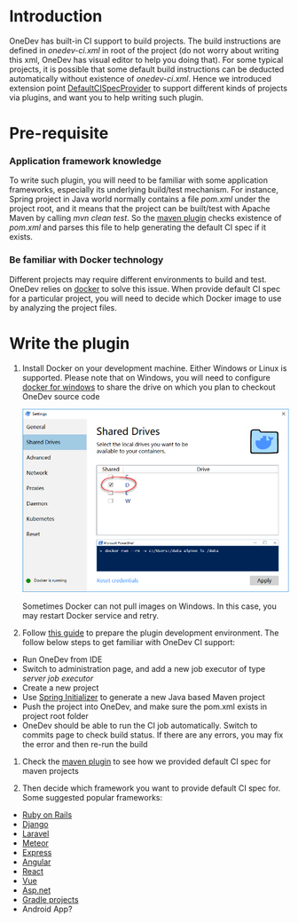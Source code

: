 # Introduction

OneDev has built-in CI support to build projects. The build instructions are defined in _onedev-ci.xml_ in root of the project (do not worry about writing this xml, OneDev has visual editor to help you doing that). For some typical projects, it is possible that some default build instructions can be deducted automatically without existence of _onedev-ci.xml_. Hence we introduced extension point [DefaultCISpecProvider](https://github.com/theonedev/onedev/blob/master/server-core/src/main/java/io/onedev/server/extensionpoint/DefaultCISpecProvider.java) to support different kinds of projects via plugins, and want you to help writing such plugin.

# Pre-requisite

### Application framework knowledge

To write such plugin, you will need to be familiar with some application frameworks, especially its underlying build/test mechanism. For instance, Spring project in Java world normally contains a file _pom.xml_ under the project root, and it means that the project can be built/test with Apache Maven by calling _mvn clean test_. So the [maven plugin](https://github.com/theonedev/onedev/tree/master/server-plugin/server-plugin-maven) checks existence of _pom.xml_ and parses this file to help generating the default CI spec if it exists.

### Be familiar with Docker technology

Different projects may require different environments to build and test. OneDev relies on [docker](https://www.docker.com/) to solve this issue. When provide default CI spec for a particular project, you will need to decide which Docker image to use by analyzing the project files. 

# Write the plugin

1. Install Docker on your development machine. Either Windows or Linux is supported. Please note that on Windows, you will need to configure [docker for windows](https://docs.docker.com/docker-for-windows) to share the drive on which you plan to checkout OneDev source code

   ![share-drive-with-docker](images/default-ci-spec-provider/share-drive-with-docker.png)
   
   <aside class="notice">
   Sometimes Docker can not pull images on Windows. In this case, you may restart Docker service and retry.
   </aside>

1. Follow [this guide](Develop-Built-In-Plugins) to prepare the plugin development environment. The follow below steps to get familiar with OneDev CI support:

  - Run OneDev from IDE
  - Switch to administration page, and add a new job executor of type _server job executor_
  - Create a new project
  - Use [Spring Initializer](https://start.spring.io/) to generate a new Java based Maven project
  - Push the project into OneDev, and make sure the pom.xml exists in project root folder
  - OneDev should be able to run the CI job automatically. Switch to commits page to check build status. If there are any errors, you may fix the error and then re-run the build
  
1. Check the [maven plugin](https://github.com/theonedev/onedev/tree/master/server-plugin/server-plugin-maven) to see how we provided default CI spec for maven projects

1. Then decide which framework you want to provide default CI spec for. Some suggested popular frameworks:

  - [Ruby on Rails](https://rubyonrails.org/)
  - [Django](https://www.djangoproject.com/)
  - [Laravel](https://laravel.com/)
  - [Meteor](https://www.meteor.com/)
  - [Express](https://expressjs.com/)
  - [Angular](https://angular.io/)
  - [React](https://reactjs.org/)
  - [Vue](https://vuejs.org/)
  - [Asp.net](https://dotnet.microsoft.com/apps/aspnet)
  - [Gradle projects](https://gradle.org/)
  - Android App?
